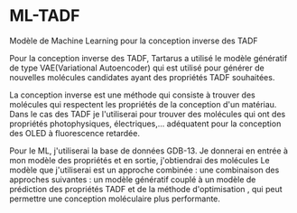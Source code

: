 # ML-TADF


Modèle de Machine Learning pour la conception inverse des TADF

Pour la conception inverse des TADF, Tartarus a utilisé le modèle génératif de type VAE(Variational Autoencoder) qui est utilisé pour générer de nouvelles molécules 
candidates ayant des propriétés TADF souhaitées. 

La conception inverse est une méthode qui consiste à trouver des molécules qui respectent les propriétés de la conception d'un matériau.
Dans le cas des TADF je l'utiliserai pour trouver des molécules qui ont des propriétés photophysiques, électriques,... adéquatent pour la conception des OLED à fluorescence retardée.

Pour le ML, j'utiliserai la base de données GDB-13. Je donnerai en entrée à mon modèle des propriétés et en sortie, j'obtiendrai des molécules
Le modèle que j'utiliserai est un approche combinée : une combinaison des approches suivantes : un modèle génératif couplé à un modèle de prédiction des propriétés TADF et
de la méthode d'optimisation , qui peut permettre une conception moléculaire plus performante.

